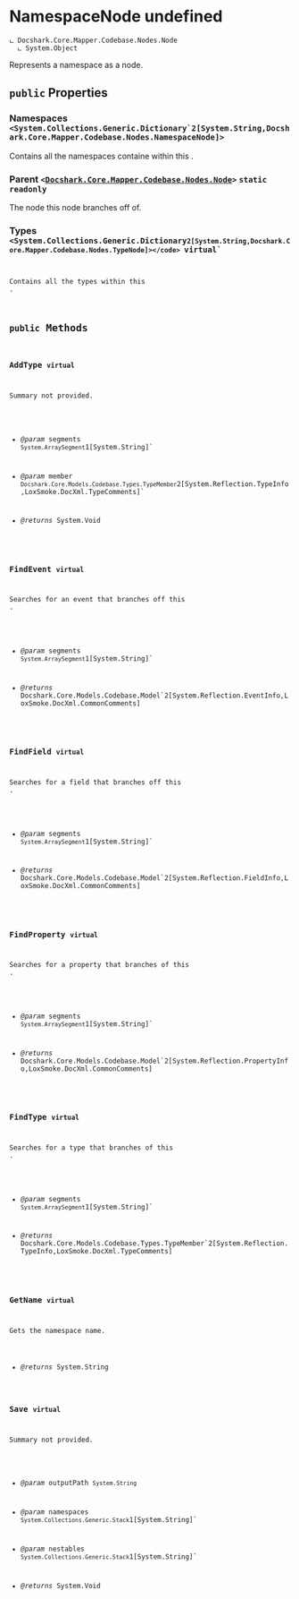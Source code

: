 # NamespaceNode undefined

```
ட Docshark.Core.Mapper.Codebase.Nodes.Node
  ட System.Object
```

Represents a namespace as a node.

## `public` Properties

### Namespaces <code title="comments go here"><System.Collections.Generic.Dictionary`2[System.String,Docshark.Core.Mapper.Codebase.Nodes.NamespaceNode]></code>

Contains all the namespaces containe within this <see cref="T:Docshark.Core.Mapper.Codebase.Nodes.NamespaceNode" />.

### Parent <code><<a href="./Docshark\Core\Mapper\Codebase\Nodes.md">Docshark.Core.Mapper.Codebase.Nodes.Node</a>></code> `static` `readonly`

The node this node branches off of.

### Types <code title="comments go here"><System.Collections.Generic.Dictionary`2[System.String,Docshark.Core.Mapper.Codebase.Nodes.TypeNode]></code> `virtual`

Contains all the types within this <see cref="T:Docshark.Core.Mapper.Codebase.Nodes.NamespaceNode" />.



## `public` Methods

### AddType `virtual`

Summary not provided.

- *@param* segments `System.ArraySegment`1[System.String]`
- *@param* member `Docshark.Core.Models.Codebase.Types.TypeMember`2[System.Reflection.TypeInfo,LoxSmoke.DocXml.TypeComments]`

- *@returns* System.Void

### FindEvent `virtual`

Searches for an event that branches off this <see cref="T:Docshark.Core.Mapper.Codebase.Nodes.NamespaceNode" />.

- *@param* segments `System.ArraySegment`1[System.String]`

- *@returns* Docshark.Core.Models.Codebase.Model`2[System.Reflection.EventInfo,LoxSmoke.DocXml.CommonComments]

### FindField `virtual`

Searches for a field that branches off this <see cref="T:Docshark.Core.Mapper.Codebase.Nodes.NamespaceNode" />.

- *@param* segments `System.ArraySegment`1[System.String]`

- *@returns* Docshark.Core.Models.Codebase.Model`2[System.Reflection.FieldInfo,LoxSmoke.DocXml.CommonComments]

### FindProperty `virtual`

Searches for a property that branches of this <see cref="T:Docshark.Core.Mapper.Codebase.Nodes.NamespaceNode" />.

- *@param* segments `System.ArraySegment`1[System.String]`

- *@returns* Docshark.Core.Models.Codebase.Model`2[System.Reflection.PropertyInfo,LoxSmoke.DocXml.CommonComments]

### FindType `virtual`

Searches for a type that branches of this <see cref="T:Docshark.Core.Mapper.Codebase.Nodes.NamespaceNode" />.

- *@param* segments `System.ArraySegment`1[System.String]`

- *@returns* Docshark.Core.Models.Codebase.Types.TypeMember`2[System.Reflection.TypeInfo,LoxSmoke.DocXml.TypeComments]

### GetName `virtual`

Gets the namespace name.

- *@returns* System.String

### Save `virtual`

Summary not provided.

- *@param* outputPath `System.String`
- *@param* namespaces `System.Collections.Generic.Stack`1[System.String]`
- *@param* nestables `System.Collections.Generic.Stack`1[System.String]`

- *@returns* System.Void